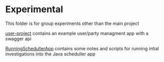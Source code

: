 # Experimental

This folder is for group experiments other than the main project

[user-project](../experimental/user-project) contains an example user/party managment app with a swagger api

[RunningSchedullerApp](../experimental/RunningSchedullerApp) contains some notes and scripts for running intial investigations into the Java scheduller app
